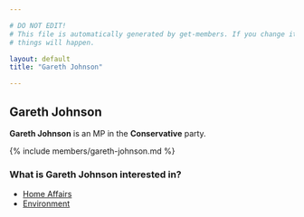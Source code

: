 ```yaml
---

# DO NOT EDIT!
# This file is automatically generated by get-members. If you change it, bad
# things will happen.

layout: default
title: "Gareth Johnson"

---
```


## Gareth Johnson

**Gareth Johnson** is an MP in the **Conservative** party.

{% include members/gareth-johnson.md %}

### What is Gareth Johnson interested in?


* [Home Affairs](/interests/home-affairs.html)
* [Environment](/interests/environment.html)
